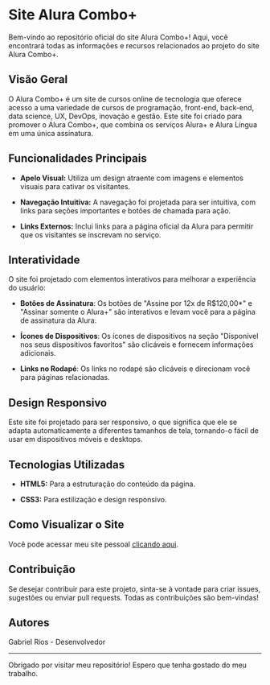 # Site Alura Combo+

Bem-vindo ao repositório oficial do site Alura Combo+! Aqui, você encontrará todas as informações e recursos relacionados ao projeto do site Alura Combo+.

## Visão Geral

O Alura Combo+ é um site de cursos online de tecnologia que oferece acesso a uma variedade de cursos de programação, front-end, back-end, data science, UX, DevOps, inovação e gestão. Este site foi criado para promover o Alura Combo+, que combina os serviços Alura+ e Alura Língua em uma única assinatura.

## Funcionalidades Principais

- **Apelo Visual:** Utiliza um design atraente com imagens e elementos visuais para cativar os visitantes.

- **Navegação Intuitiva:** A navegação foi projetada para ser intuitiva, com links para seções importantes e botões de chamada para ação.

- **Links Externos:** Inclui links para a página oficial da Alura para permitir que os visitantes se inscrevam no serviço.

## Interatividade

O site foi projetado com elementos interativos para melhorar a experiência do usuário:

- **Botões de Assinatura**: Os botões de "Assine por 12x de R$120,00*" e "Assinar somente o Alura+" são interativos e levam você para a página de assinatura da Alura.

- **Ícones de Dispositivos**: Os ícones de dispositivos na seção "Disponível nos seus dispositivos favoritos" são clicáveis e fornecem informações adicionais.

- **Links no Rodapé**: Os links no rodapé são clicáveis e direcionam você para páginas relacionadas.

## Design Responsivo

Este site foi projetado para ser responsivo, o que significa que ele se adapta automaticamente a diferentes tamanhos de tela, tornando-o fácil de usar em dispositivos móveis e desktops.

## Tecnologias Utilizadas

- **HTML5:** Para a estruturação do conteúdo da página.

- **CSS3:** Para estilização e design responsivo.

## Como Visualizar o Site

Você pode acessar meu site pessoal [clicando aqui](https://biel1895.github.io/aluraplus/).

## Contribuição
Se desejar contribuir para este projeto, sinta-se à vontade para criar issues, sugestões ou enviar pull requests. Todas as contribuições são bem-vindas!

## Autores
Gabriel Rios - Desenvolvedor

---

Obrigado por visitar meu repositório! Espero que tenha gostado do meu trabalho.
